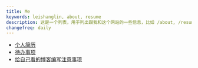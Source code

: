 ```yaml
---
title: Me 
keywords: leishanglin, about, resume
description: 这是一个列表，用于列出跟我和这个网站的一些信息，比如 /about, /resume 等
changefreq: daily
---
```


- [个人简历](/me/resume.md)
- [待办事项](/me/todo.md "测试一下")
- [给自己看的博客编写注意事项](/me/blog-rules.md)